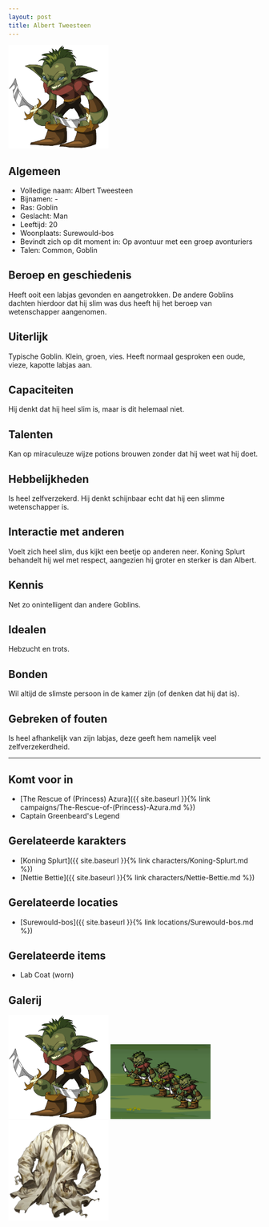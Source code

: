```yaml
---
layout: post
title: Albert Tweesteen
---
```


<img src="../images/Goblin.png" alt="Albert Tweesteen" width=200>

## Algemeen
* Volledige naam: Albert Tweesteen
* Bijnamen: -
* Ras: Goblin
* Geslacht: Man
* Leeftijd: 20
* Woonplaats: Surewould-bos
* Bevindt zich op dit moment in: Op avontuur met een groep avonturiers
* Talen: Common, Goblin

## Beroep en geschiedenis
Heeft ooit een labjas gevonden en aangetrokken. De andere Goblins dachten hierdoor dat hij slim was dus heeft hij het beroep van wetenschapper aangenomen.

## Uiterlijk
Typische Goblin. Klein, groen, vies. Heeft normaal gesproken een oude, vieze, kapotte labjas aan.

## Capaciteiten
Hij denkt dat hij heel slim is, maar is dit helemaal niet.

## Talenten
Kan op miraculeuze wijze potions brouwen zonder dat hij weet wat hij doet.

## Hebbelijkheden
Is heel zelfverzekerd. Hij denkt schijnbaar echt dat hij een slimme wetenschapper is.

## Interactie met anderen
Voelt zich heel slim, dus kijkt een beetje op anderen neer. Koning Splurt behandelt hij wel met respect, aangezien hij groter en sterker is dan Albert.

## Kennis
Net zo onintelligent dan andere Goblins.

## Idealen
Hebzucht en trots.

## Bonden
Wil altijd de slimste persoon in de kamer zijn (of denken dat hij dat is).

## Gebreken of fouten
Is heel afhankelijk van zijn labjas, deze geeft hem namelijk veel zelfverzekerdheid.

---

## Komt voor in
* [The Rescue of (Princess) Azura]({{ site.baseurl }}{% link campaigns/The-Rescue-of-(Princess)-Azura.md %})
* Captain Greenbeard's Legend

## Gerelateerde karakters
* [Koning Splurt]({{ site.baseurl }}{% link characters/Koning-Splurt.md %})
* [Nettie Bettie]({{ site.baseurl }}{% link characters/Nettie-Bettie.md %})

## Gerelateerde locaties
* [Surewould-bos]({{ site.baseurl }}{% link locations/Surewould-bos.md %})

## Gerelateerde items
* Lab Coat (worn)

## Galerij
<img src="../images/Goblin.png" alt="Albert Tweesteen zonder labjas" width=200>

<img src="../images/Goblin Gang.png" alt="Een groep Goblins" width=200>

<img src="../images/Lab Coat (Worn).png" alt="De labjas van Albert" width=200>